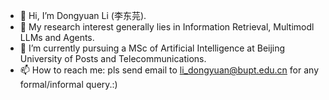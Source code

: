 - 👋 Hi, I’m Dongyuan Li (李东芫).
- 👀 My research interest generally lies in Information Retrieval, Multimodl LLMs and Agents.
- 🌱 I’m currently pursuing a MSc of Artificial Intelligence at Beijing University of Posts and Telecommunications.
- 📫 How to reach me: pls send email to li_dongyuan@bupt.edu.cn for any formal/informal query.:)

<!---
coffee3699/coffee3699 is a ✨ special ✨ repository because its `README.md` (this file) appears on your GitHub profile.
You can click the Preview link to take a look at your changes.
--->
